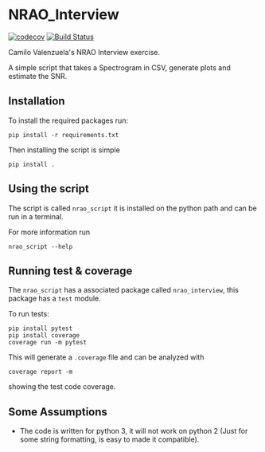 # NRAO_Interview
[![codecov](https://codecov.io/gh/cvalenzu/NRAO_Interview/branch/master/graph/badge.svg?token=3DE7SQE4Z8)](https://codecov.io/gh/cvalenzu/NRAO_Interview)  [![Build Status](https://travis-ci.com/cvalenzu/NRAO_Interview.svg?token=o75gTmbE8jQjf4RpsqHV&branch=master)](https://travis-ci.com/cvalenzu/NRAO_Interview)

Camilo Valenzuela's NRAO Interview exercise.

A simple script that takes a Spectrogram in CSV, generate plots and estimate the SNR.

## Installation

To install the required packages run:
```
pip install -r requirements.txt
```

Then installing the script is simple

```
pip install .
```

## Using the script

The script is called `nrao_script` it is installed on the python path and can be run in a terminal.

For more information run
```
nrao_script --help
```

## Running test & coverage

The `nrao_script` has a associated package called `nrao_interview`, this package has a `test` module.

To run tests:
```
pip install pytest
pip install coverage
coverage run -m pytest
```

This will generate a `.coverage` file and can be analyzed with
```
coverage report -m
```
showing the test code coverage.


## Some Assumptions

- The code is written for python 3, it will not work on python 2 (Just for some string formatting, is easy to made it compatible).

